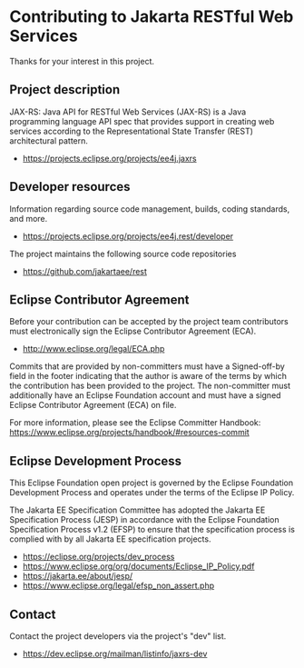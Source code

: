 # Contributing to Jakarta RESTful Web Services

Thanks for your interest in this project.

## Project description

JAX-RS: Java API for RESTful Web Services (JAX-RS) is a Java programming
language API spec that provides support in creating web services according to
the Representational State Transfer (REST) architectural pattern.

* https://projects.eclipse.org/projects/ee4j.jaxrs

## Developer resources

Information regarding source code management, builds, coding standards, and
more.

* https://projects.eclipse.org/projects/ee4j.rest/developer

The project maintains the following source code repositories

* https://github.com/jakartaee/rest

## Eclipse Contributor Agreement

Before your contribution can be accepted by the project team contributors must
electronically sign the Eclipse Contributor Agreement (ECA).

* http://www.eclipse.org/legal/ECA.php

Commits that are provided by non-committers must have a Signed-off-by field in
the footer indicating that the author is aware of the terms by which the
contribution has been provided to the project. The non-committer must
additionally have an Eclipse Foundation account and must have a signed Eclipse
Contributor Agreement (ECA) on file.

For more information, please see the Eclipse Committer Handbook:
https://www.eclipse.org/projects/handbook/#resources-commit

## Eclipse Development Process

This Eclipse Foundation open project is governed by the Eclipse Foundation
Development Process and operates under the terms of the Eclipse IP Policy.

The Jakarta EE Specification Committee has adopted the Jakarta EE Specification
Process (JESP) in accordance with the Eclipse Foundation Specification Process
v1.2 (EFSP) to ensure that the specification process is complied with by all
Jakarta EE specification projects.

* https://eclipse.org/projects/dev_process
* https://www.eclipse.org/org/documents/Eclipse_IP_Policy.pdf
* https://jakarta.ee/about/jesp/
* https://www.eclipse.org/legal/efsp_non_assert.php

## Contact

Contact the project developers via the project's "dev" list.

* https://dev.eclipse.org/mailman/listinfo/jaxrs-dev
